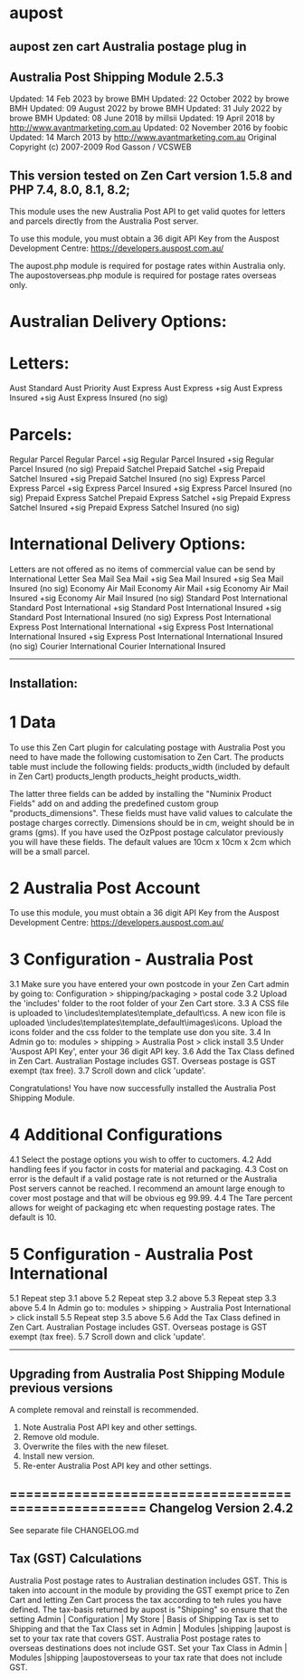 # aupost
 aupost zen cart Australia postage plug in
----------------------------------
Australia Post Shipping Module 2.5.3
----------------------------------
Updated: 14 Feb 2023 by browe BMH
Updated: 22 October 2022 by browe BMH
Updated: 09 August 2022 by browe BMH
Updated: 31 July 2022 by browe BMH
Updated: 08 June 2018 by millsii
Updated: 19 April 2018 by http://www.avantmarketing.com.au
Updated: 02 November 2016 by foobic
Updated: 14 March 2013 by http://www.avantmarketing.com.au
Original Copyright (c) 2007-2009 Rod Gasson / VCSWEB

This version tested on Zen Cart version 1.5.8 and PHP 7.4, 8.0, 8.1, 8.2; 
----------------------------------

This module uses the new Australia Post API to get valid quotes for letters and parcels directly from the Australia Post server.

To use this module, you must obtain a 36 digit API Key from the Auspost Development Centre:
 https://developers.auspost.com.au/
 
The aupost.php module is required for postage rates within Australia only.
The aupostoverseas.php module is required for postage rates overseas only.

Australian Delivery Options:
============================
Letters:
========
Aust Standard
Aust Priority
Aust Express
Aust Express +sig
Aust Express Insured +sig
Aust Express Insured (no sig)

Parcels:
========
Regular Parcel
Regular Parcel +sig
Regular Parcel Insured +sig
Regular Parcel Insured (no sig)
Prepaid Satchel
Prepaid Satchel +sig
Prepaid Satchel Insured +sig
Prepaid Satchel Insured (no sig)
Express Parcel
Express Parcel +sig
Express Parcel Insured +sig
Express Parcel Insured (no sig)
Prepaid Express Satchel
Prepaid Express Satchel +sig
Prepaid Express Satchel Insured +sig
Prepaid Express Satchel Insured (no sig)

International Delivery Options:
===============================
Letters are not offered as no items of commercial value can be send by International Letter
Sea Mail
Sea Mail +sig
Sea Mail Insured +sig
Sea Mail Insured (no sig)
Economy Air Mail
Economy Air Mail +sig
Economy Air Mail Insured +sig
Economy Air Mail Insured (no sig)
Standard Post International
Standard Post International +sig
Standard Post International Insured +sig
Standard Post International Insured (no sig)
Express Post International
Express Post International International +sig
Express Post International International Insured +sig
Express Post International International Insured (no sig)
Courier International
Courier International Insured

-------------
Installation:
-------------
1 Data
======
To use this Zen Cart plugin for calculating postage with Australia Post you 
need to have made the following customisation to Zen Cart.
The products table must include the following fields:
 products_width (included by default in Zen Cart)
 products_length
 products_height
 products_width.
 
 The latter three fields can be added by installing the "Numinix Product Fields" 
 add on and adding the predefined custom group "products_dimensions".
 These fields must have valid values to calculate the postage charges correctly. 
 Dimensions should be in cm, weight should be in grams (gms).
 If you have used the OzPpost postage calculator previously you will have these 
 fields. The default values are 10cm x 10cm x 2cm which will be a small parcel.
 
2 Australia Post Account
=======================
To use this module, you must obtain a 36 digit API Key from the Auspost Development Centre:
 https://developers.auspost.com.au/
 
3 Configuration - Australia Post
===============
3.1 Make sure you have entered your own postcode in your Zen Cart admin by going to: Configuration > shipping/packaging > postal code 
3.2 Upload the 'includes' folder to the root folder of your Zen Cart store.
3.3 A CSS file is uploaded to \includes\templates\template_default\css\. A new icon file is uploaded \includes\templates\template_default\images\icons. 
        Upload the icons folder and the css folder to the template use don you site.
3.4 In Admin go to: modules > shipping > Australia Post > click install
3.5 Under 'Auspost API Key', enter your 36 digit API key.
3.6 Add the Tax Class defined in Zen Cart. Australian Postage includes GST. Overseas postage is GST exempt (tax free).
3.7 Scroll down and click 'update'.

Congratulations! You have now successfully installed the Australia Post Shipping Module.

4 Additional Configurations
=========================
4.1 Select the postage options you wish to offer to cuctomers.
4.2 Add handling fees if you factor in costs for material and packaging.
4.3 Cost on error is the default if a valid postage rate is not returned or the Australia Post servers cannot be reached. I recommend an amount 
        large enough to cover most postage and that will be obvious eg 99.99.
4.4 The Tare percent allows for weight of packaging etc when requesting postage rates. The default is 10.

5   Configuration - Australia Post International
================================================
5.1 Repeat step 3.1 above
5.2 Repeat step 3.2 above
5.3 Repeat step 3.3 above
5.4 In Admin go to: modules > shipping > Australia Post International > click install
5.5 Repeat step 3.5 above
5.6 Add the Tax Class defined in Zen Cart. Australian Postage includes GST. Overseas postage is GST exempt (tax free).
5.7 Scroll down and click 'update'.

-------------------------------------------------
Upgrading from Australia Post Shipping Module previous versions
-------------------------------------------------
A complete removal and reinstall is recommended.
1. Note Australia Post API key and other settings.
2. Remove old module.
3. Overwrite the files with the new fileset.
4. Install new version.
5. Re-enter Australia Post API key and other settings.

====================================================
Changelog Version 2.4.2
-------------------------------------------------
See separate file CHANGELOG.md

Tax (GST) Calculations
----------------------
Australia Post postage rates to Australian destination includes GST. This is taken into account in the module by providing the GST exempt 
    price to Zen Cart and letting Zen Cart process the tax according to teh rules you have defined. The tax-basis returned by aupost is "Shipping" 
    so ensure that the setting Admin | Configuration | My Store | Basis of Shipping Tax is set to Shipping and that the Tax Class set in Admin | Modules |shipping |aupost 
    is set to your tax rate that covers GST.
Australia Post postage rates to overseas destinations does not include GST. Set your Tax Class in Admin | Modules |shipping |aupostoverseas
    to your tax rate that does not include GST.
    
